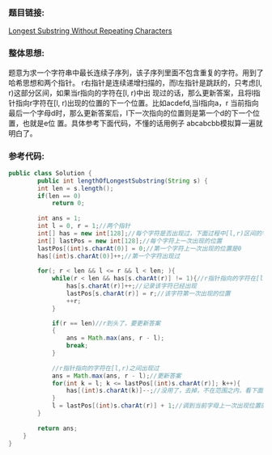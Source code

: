 ### 题目链接:
[Longest Substring Without Repeating Characters][1]


  [1]:https://leetcode.com/problems/longest-substring-without-repeating-characters/
### 整体思想:
题意为求一个字符串中最长连续子序列，该子序列里面不包含重复的字符。用到了哈希思想和两个指针。
r右指针是连续递增扫描的，而l左指针是跳跃的，只考虑[l, r)这部分区间，如果当r指向的字符在[l, r)中出
现过的话，那么更新答案，且将l指针指向r字符在[l, r)出现的位置的下一个位置。比如acdefd,当l指向a，r
当前指向最后一个字母d时，那么更新答案后，l下一次指向的位置则是第一个d的下一个位置，也就是e位
置。具体参考下面代码，不懂的话用例子 abcabcbb模拟算一遍就明白了。
### 参考代码:
```java
public class Solution {
    	public int lengthOfLongestSubstring(String s) {
		int len = s.length();
		if(len == 0)
			return 0;
		
		int ans = 1;
		int l = 0, r = 1;//两个指针
		int[] has = new int[128];//每个字符是否出现过，下面过程中[l,r)区间的字符has值是1
		int[] lastPos = new int[128];//每个字符上一次出现的位置
		lastPos[(int)s.charAt(0)] = 0;//第一个字符上一次出现的位置是0
		has[(int)s.charAt(0)]++;//第一个字符出现过
		
		for(; r < len && l <= r && l < len; ){
			while(r < len && has[s.charAt(r)] != 1){//r指针指向的字符在[l,r)之间没出现过
				has[s.charAt(r)]++;//记录该字符已经出现
				lastPos[s.charAt(r)] = r;//该字符第一次出现的位置
				++r;
			}

			if(r == len)//r到头了，要更新答案
			{
				ans = Math.max(ans, r - l);
				break;
			}
            
			//r指针指向的字符在[l,r)之间出现过
			ans = Math.max(ans, r - l);//更新答案
			for(int k = l; k <= lastPos[(int)s.charAt(r)]; k++){
				has[(int)s.charAt(k)]--;//没用了，去掉，不在范围之内，看下面那个注释
			}
			l = lastPos[(int)s.charAt(r)] + 1;//调到当前字母上一次出现位置的下一个位置
		}
		
        return ans;
    }
}

```